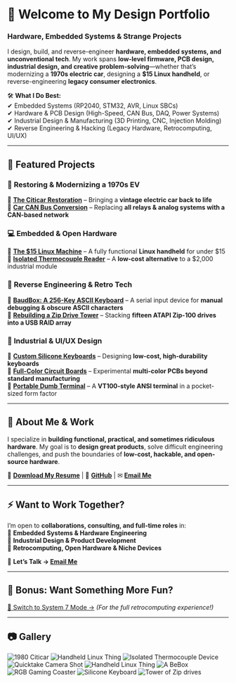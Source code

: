 # **👋 Welcome to My Design Portfolio**  
### **Hardware, Embedded Systems & Strange Projects**

I design, build, and reverse-engineer **hardware, embedded systems, and unconventional tech**. My work spans **low-level firmware, PCB design, industrial design, and creative problem-solving**—whether that’s modernizing a **1970s electric car**, designing a **$15 Linux handheld**, or reverse-engineering **legacy consumer electronics**.

🛠 **What I Do Best:**  
✔ Embedded Systems (RP2040, STM32, AVR, Linux SBCs)  
✔ Hardware & PCB Design (High-Speed, CAN Bus, DAQ, Power Systems)  
✔ Industrial Design & Manufacturing (3D Printing, CNC, Injection Molding)  
✔ Reverse Engineering & Hacking (Legacy Hardware, Retrocomputing, UI/UX)  

---

## **📌 Featured Projects**
### 🚗 **Restoring & Modernizing a 1970s EV**
🔹 **[The Citicar Restoration](https://bbenchoff.github.io/pages/Citicar.html)** – Bringing a **vintage electric car back to life**  
🔹 **[Car CAN Bus Conversion](https://bbenchoff.github.io/pages/CANconversion.html)** – Replacing **all relays & analog systems with a CAN-based network**  

### 💻 **Embedded & Open Hardware**
🔹 **[The $15 Linux Machine](https://bbenchoff.github.io/pages/LinuxDevice.html)** – A fully functional **Linux handheld** for under $15  
🔹 **[Isolated Thermocouple Reader](https://bbenchoff.github.io/pages/IsoTherm.html)** – A **low-cost alternative** to a $2,000 industrial module  

### 🔬 **Reverse Engineering & Retro Tech**
🔹 **[BaudBox: A 256-Key ASCII Keyboard](https://bbenchoff.github.io/pages/BaudBox.html)** – A serial input device for **manual debugging & obscure ASCII characters**  
🔹 **[Rebuilding a Zip Drive Tower](https://bbenchoff.github.io/pages/atapi.html)** – Stacking **fifteen ATAPI Zip-100 drives into a USB RAID array**  

### 🎨 **Industrial & UI/UX Design**
🔹 **[Custom Silicone Keyboards](https://bbenchoff.github.io/pages/keyboard.html)** – Designing **low-cost, high-durability keyboards**  
🔹 **[Full-Color Circuit Boards](https://bbenchoff.github.io/pages/colorPCB.html)** – Experimental **multi-color PCBs beyond standard manufacturing**  
🔹 **[Portable Dumb Terminal](https://bbenchoff.github.io/pages/dumb.html)** – A **VT100-style ANSI terminal** in a pocket-sized form factor  

---

## **📄 About Me & Work**
I specialize in **building functional, practical, and sometimes ridiculous hardware**. My goal is to **design great products**, solve difficult engineering challenges, and push the boundaries of **low-cost, hackable, and open-source hardware**.

📝 **[Download My Resume](https://github.com/bbenchoff/CV/blob/main/Brian%20Benchoff%20-%20Resume.pdf)** | 🔗 **[GitHub](https://github.com/bbenchoff)** | ✉ **[Email Me](mailto:benchoff@gmail.com)**  

---

## **⚡ Want to Work Together?**
I’m open to **collaborations, consulting, and full-time roles** in:  
🔹 **Embedded Systems & Hardware Engineering**  
🔹 **Industrial Design & Product Development**  
🔹 **Retrocomputing, Open Hardware & Niche Devices**  

💬 **Let’s Talk → [Email Me](mailto:benchoff@gmail.com)**  

---

## **🚀 Bonus: Want Something More Fun?**
[🔄 Switch to System 7 Mode →](https://bbenchoff.github.io/system7) *(For the full retrocomputing experience!)*  

---

## **📷 Gallery**
![1980 Citicar](/images/Car/OceanBeach/Hero.jpg)
![Handheld Linux Thing](/images/SAB-4.png)
![Isolated Thermocouple Device](/images/IsoThermHero.png)
![Quicktake Camera Shot](/images/Quicktake.jpg)
![Handheld Linux Thing](/images/SAB.png)
![A BeBox](/images/BeBox-Small.png)
![RGB Gaming Coaster](/images/RGBGaming-small.jpg)
![Silicone Keyboard](/images/Keyboard-Small.png)
![Tower of Zip drives](/images/Zip-Small.png)
